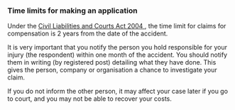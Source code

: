 ###  **Time limits for making an application**

Under the [ Civil Liabilities and Courts Act 2004
](http://www.irishstatutebook.ie/2004/en/act/pub/0031/index.html) , the time
limit for claims for compensation is 2 years from the date of the accident.

It is very important that you notify the person you hold responsible for your
injury (the respondent) within one month of the accident. You should notify
them in writing (by registered post) detailing what they have done. This gives
the person, company or organisation a chance to investigate your claim.

If you do not inform the other person, it may affect your case later if you go
to court, and you may not be able to recover your costs.
